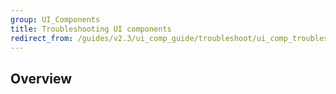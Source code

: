 ```yaml
---
group: UI_Components
title: Troubleshooting UI components
redirect_from: /guides/v2.3/ui_comp_guide/troubleshoot/ui_comp_troubleshoot_overview.html
---
```


## Overview

